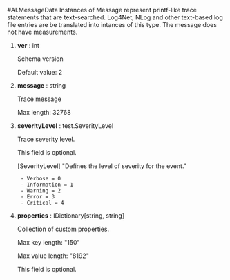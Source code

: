 
#AI.MessageData
Instances of Message represent printf-like trace statements that are text-searched. Log4Net, NLog and other text-based log file entries are be translated into intances of this type. The message does not have measurements.

1. **ver** : int

    Schema version
    
    Default value: 2
    
1. **message** : string

    Trace message
    
    Max length: 32768
    
1. **severityLevel** : test.SeverityLevel

    Trace severity level.
    
    This field is optional.
    
    [SeverityLevel] "Defines the level of severity for the event."
    
        - Verbose = 0
        - Information = 1
        - Warning = 2
        - Error = 3
        - Critical = 4
        
1. **properties** : IDictionary[string, string]

    Collection of custom properties.
    
    Max key length: "150"
    
    Max value length: "8192"
    
    This field is optional.
    
